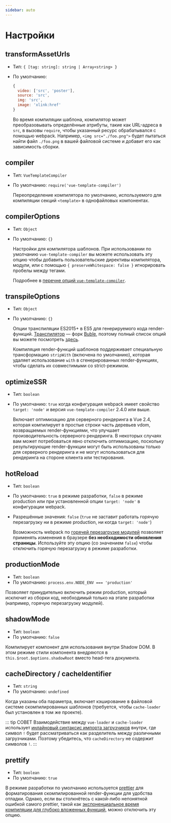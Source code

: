 ```yaml
---
sidebar: auto
---
```


# Настройки

## transformAssetUrls

- Тип: `{ [tag: string]: string | Array<string> }`
- По умолчанию:

  ``` js
  {
    video: ['src', 'poster'],
    source: 'src',
    img: 'src',
    image: 'xlink:href'
  }
  ```

  Во время компиляции шаблона, компилятор может преобразовывать определённые атрибуты, такие как URL-адреса в `src`, в вызовы `require`, чтобы указанный ресурс обрабатывался с помощью webpack. Например, `<img src="./foo.png">` будет пытаться найти файл `./foo.png` в вашей файловой системе и добавит его как зависимость сборки.

## compiler

- Тип: `VueTemplateCompiler`
- По умолчанию: `require('vue-template-compiler')`

  Переопределение компилятора по умолчанию, используемого для компиляции секций `<template>` в однофайловых компонентах.

## compilerOptions

- Тип: `Object`
- По умолчанию: `{}`

  Настройки для компилятора шаблонов. При использовании по умолчанию `vue-template-compiler` вы можете использовать эту опцию чтобы добавить пользовательские директивы компилятора, модули, или с помощью `{ preserveWhitespace: false }` игнорировать пробелы между тегами.

  Подробнее в [перечне опций `vue-template-compiler`](https://github.com/vuejs/vue/tree/dev/packages/vue-template-compiler#options).

## transpileOptions

- Тип: `Object`
- По умолчанию: `{}`

  Опции транспиляции ES2015+ в ES5 для генерируемого кода render-функций. [Транспилятор](https://github.com/vuejs/vue-template-es2015-compiler) — форк [Buble](https://github.com/Rich-Harris/buble), поэтому полный список опций вы можете посмотреть [здесь](https://buble.surge.sh/guide/#using-the-javascript-api).

  Компиляция render-функций шаблонов поддерживает специальную трансформацию `stripWith` (включена по умолчанию), которая удаляет использование `with` в сгенерированных render-функциях, чтобы сделать их совместимыми со strict-режимом.

## optimizeSSR

- Тип: `boolean`
- По умолчанию: `true` когда конфигурация webpack имеет свойство `target: 'node'` и версия `vue-template-compiler` 2.4.0 или выше.

  Включает оптимизацию для серверного рендеринга в Vue 2.4, которая компилирует в простые строки часть деревьев vdom, возвращаемых render-функциями, что улучшает производительность серверного рендеринга. В некоторых случаях вам может потребоваться явно отключить оптимизацию, поскольку результирующие render-функции могут быть использованы только для серверного рендеринга и не могут использоваться для рендеринга на стороне клиента или тестирования.

## hotReload

- Тип: `boolean`
- По умолчанию: `true` в режиме разработки, `false` в режиме production или при установленной опции `target: 'node'` в конфигурации webpack.
- Разрешённые значения: `false` (`true` не заставит работать горячую перезагрузку ни в режиме production, ни когда `target: 'node'`)

  Возможность webpack по [горячей перезагрузке модулей](https://webpack.js.org/concepts/hot-module-replacement/) позволяет применять изменения в браузере **без необходимости обновления страницы**.
  Используйте эту опцию (со значением `false`) чтобы отключить горячую перезагрузку в режиме разработки.

## productionMode

- Тип: `boolean`
- По умолчанию: `process.env.NODE_ENV === 'production'`

Позволяет принудительно включить режим production, который исключит из сборки код, необходимый только на этапе разработки (например, горячую перезагрузку модулей).

## shadowMode

- Тип: `boolean`
- По умолчанию: `false`

Компилирует компонент для использования внутри Shadow DOM. В этом режиме стили компонента внедряются в `this.$root.$options.shadowRoot` вместо head-тега документа.

## cacheDirectory / cacheIdentifier

- Тип: `string`
- По умолчанию: `undefined`

Когда указаны оба параметра, включает кэширование в файловой системе скомпилированных шаблонов (требуется, чтобы `cache-loader` был установлен в том же проекте).

::: tip СОВЕТ
  Взаимодействие между `vue-loader` и `cache-loader` использует [инлайновый синтаксис импорта загрузчиков](https://webpack.js.org/concepts/loaders/#inline) внутри, где символ `!` будет рассматриваться как разделитель между различными загрузчиками. Поэтому убедитесь, что `cacheDirectory` не содержит символов `!`.
:::

## prettify

- Тип: `boolean`
- По умолчанию: `true`

В режиме разработки по умолчанию используется [prettier](https://prettier.io/) для форматирования скомпилированной render-функции для удобства отладки. Однако, если вы столкнётесь с какой-либо непонятной ошибкой самого prettier, такой как [экспоненциальное время компиляции для глубоко вложенных функций](https://github.com/prettier/prettier/issues/4672), можно отключить эту опцию.
